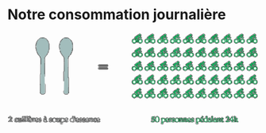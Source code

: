 # Notre consommation journalière

![Chaque jour nous dépensons l'équivalent de 2 cuillières à soupe de pétrole, ce qui représente 50 personnes pédalant sans arrêt pendant 24h](../../images/consommation-journaliere.png)
